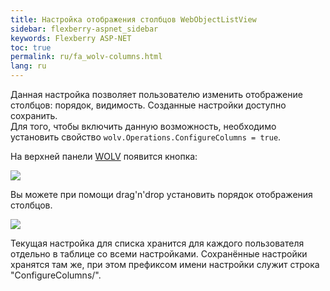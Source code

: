 ```yaml
---
title: Настройка отображения столбцов WebObjectListView
sidebar: flexberry-aspnet_sidebar
keywords: Flexberry ASP-NET
toc: true
permalink: ru/fa_wolv-columns.html
lang: ru
---
```


Данная настройка позволяет пользователю изменить отображение столбцов: порядок, видимость. Созданные настройки доступно сохранить.  
Для того, чтобы включить данную возможность, необходимо установить свойство `wolv.Operations.ConfigureColumns = true`.

На верхней панели [WOLV](fa_web-object-list-view.html) появится кнопка:

![](/images/pages/products/flexberry-aspnet/controls/wolv/configure-columns-button.png)

Вы можете при помощи drag'n'drop установить порядок отображения столбцов.

![](/images/pages/products/flexberry-aspnet/controls/wolv/configure-columns-form.png)

Текущая настройка для списка хранится для каждого пользователя отдельно в таблице со всеми настройками. Сохранённые настройки хранятся там же, при этом префиксом имени настройки служит строка "ConfigureColumns/".
